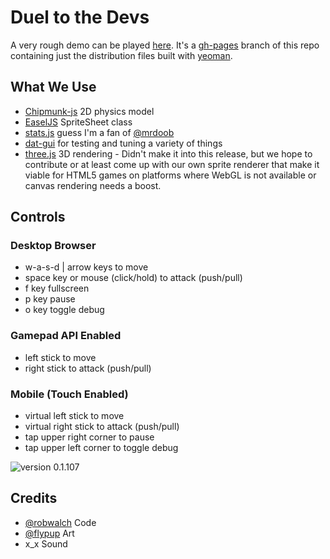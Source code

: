 # Duel to the Devs

A very rough demo can be played [here](http://flypup.github.com/game-off-2012/). It's a [gh-pages](http://pages.github.com/) branch of this repo containing just the distribution files built with [yeoman](https://github.com/yeoman).

## What We Use

* [Chipmunk-js](https://github.com/josephg/Chipmunk-js) 2D physics model
* [EaselJS](https://github.com/CreateJS/EaselJS) SpriteSheet class
* [stats.js](https://github.com/mrdoob/stats.js) guess I'm a fan of [@mrdoob](https://github.com/mrdoob)
* [dat-gui](http://code.google.com/p/dat-gui/) for testing and tuning a variety of things
* [three.js](http://threejs.org/) 3D rendering - Didn't make it into this release, but we hope to contribute or at least come up with our own sprite renderer that make it viable for HTML5 games on platforms where WebGL is not available or canvas rendering needs a boost.

## Controls

### Desktop Browser
* w-a-s-d | arrow keys to move
* space key or mouse (click/hold) to attack (push/pull)
* f key fullscreen
* p key pause
* o key toggle debug

### Gamepad API Enabled
* left stick to move
* right stick to attack (push/pull)

### Mobile (Touch Enabled)
* virtual left stick to move
* virtual right stick to attack (push/pull)
* tap upper right corner to pause
* tap upper left corner to toggle debug

![version 0.1.107](http://flypup.github.com/game-off-2012/img/ui/screenshot.jpg)

## Credits

* [@robwalch](https://github.com/robwalch) Code 
* [@flypup](http://www.behance.net/flypup) Art
* x_x Sound